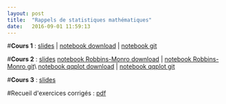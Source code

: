 ```yaml
---
layout: post
title:  "Rappels de statistiques mathématiques"
date:   2016-09-01 11:59:13
---
```

#**Cours 1** : [slides](/assets/cours1_ensae_2016.pdf) | [notebook download](/assets/cdf_empirique.ipynb) | [notebook git](http://nbviewer.jupyter.org/github/lecueguillaume/lecueguillaume.github.io/blob/master/assets/cdf_empirique.ipynb)

#**Cours 2**  : [slides](/assets/cours2_ensae_2015.pdf) 
[notebook Robbins-Monro download](/assets/rm_quantile.ipynb) | [notebook Robbins-Monro git](http://nbviewer.jupyter.org/github/lecueguillaume/notebooks_python/blob/master/cours_statistiques/rm_quantile.ipynb)\\
[notebook qqplot download](/assets/rm_quantile.ipynb) | [notebook qqplot git](http://nbviewer.jupyter.org/github/lecueguillaume/notebooks_python/blob/master/cours_statistiques/box_qqplots.ipynb)


#**Cours 3**  : [slides](/assets/cours3_ensae_2015.pdf)

<!--  #**Cours 4**  : [slides](/assets/cours4_ensae_2015.pdf)

#**Cours 5** : [slides](/assets/cours5_ensae_2015.pdf)

#**Cours 6**  : [slides](/assets/cours6_ensae_2015.pdf)

#**Cours 7**  : [slides](/assets/cours7_ensae_2015.pdf)

#**Cours 8**  : [slides](/assets/cours8_ensae_2015.pdf) | [notebook download](/assets/linear_regression.ipynb) | [notebook git](http://nbviewer.jupyter.org/github/lecueguillaume/notebooks_python/blob/master/cours_statistiques/linear_regression.ipynb) | [data](/assets/data_png_nb_reg_lin.zip) -->

#Recueil d'exercices corrigés : [pdf](/assets/exos_rappels_stats_ensae.pdf)


